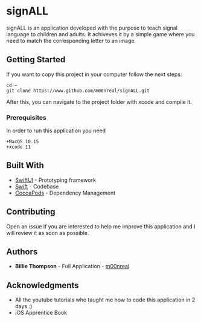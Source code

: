 # signALL

signALL is an application developed with the purpose to teach signal language to children and adults. It achiveves it by a simple game where you need to match the corresponding letter to an image.

## Getting Started

If you want to copy this project in your computer follow the next steps:
```code
cd ~
git clone https://www.github.com/m00nreal/signALL.git
```
After this, you can navigate to the project folder with xcode and compile it.

### Prerequisites

In order to run this application you need

```
+MacOS 10.15
+xcode 11
```

## Built With

* [SwiftUI](https://developer.apple.com/xcode/swiftui/) - Prototyping framework
* [Swift](https://developer.apple.com/swift/) - Codebase
* [CocoaPods](https://cocoapods.org/) - Dependency Management

## Contributing

Open an issue if you are interested to help me improve this application and I will review it as soon as possible.

## Authors

* **Billie Thompson** - Full Application - [m00nreal](https://github.com/m00nreal)

## Acknowledgments

* All the youtube tutorials who taught me how to code this application in 2 days :)
* iOS Apprentice Book
